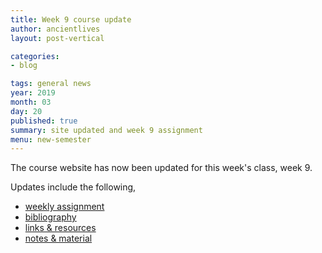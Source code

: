 ```yaml
---
title: Week 9 course update
author: ancientlives
layout: post-vertical

categories:
- blog

tags: general news
year: 2019
month: 03
day: 20
published: true
summary: site updated and week 9 assignment
menu: new-semester
---
```


The course website has now been updated for this week's class, week 9.

Updates include the following,

* [weekly assignment](/weekly_assignment)
* [bibliography](/bibliography)
* [links & resources](/links)
* [notes & material](/notes)
